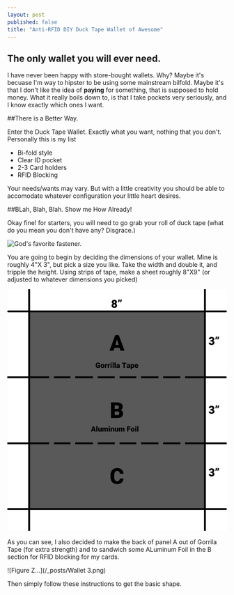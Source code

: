 ```yaml
---
layout: post
published: false
title: "Anti-RFID DIY Duck Tape Wallet of Awesome"
---
```


## The only wallet you will ever need.

I have never been happy with store-bought wallets. Why? Maybe it's becuase I'm way to hipster to be using some mainstream bilfold. Maybe it's that I don't like the idea of **paying** for something, that is supposed to hold money. What it really boils down to, is that I take pockets very seriously, and I know exactly which ones I want.

##There is a Better Way.

Enter the Duck Tape Wallet. Exactly what you want, nothing that you don't. Personally this is my list

- Bi-fold style
- Clear ID pocket
- 2-3 Card holders
- RFID Blocking

Your needs/wants may vary. But with a little creativity you should be able to accomodate whatever configuration your little heart desires.

##BLah, Blah, Blah. Show me How Already!

Okay fine! for starters, you will need to go grab your roll of duck tape (what do you mean you don't have any? Disgrace.)

![God's favorite fastener.](http://upload.wikimedia.org/wikipedia/commons/8/89/Duct-tape.jpg)

You are going to begin by deciding the dimensions of your wallet. Mine is roughly 4"X 3", but pick a size you like. Take the width and double it, and tripple the height. Using strips of tape, make a sheet roughly 8"X9" (or adjusted to whatever dimensions you picked)

![Diagrams!](/_posts/Wallet.png)

As you can see, I also decided to make the back of panel A out of Gorrila Tape (for extra strength) and to sandwich some ALuminum Foil in the B section for RFID blocking for my cards.

![Figure Z...](/_posts/Wallet 3.png)

Then simply follow these instructions to get the basic shape.

